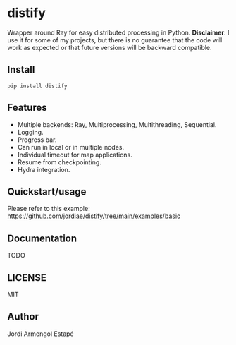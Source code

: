 # distify

Wrapper around Ray for easy distributed processing in Python. **Disclaimer**: I use it for some of my projects, but there is no guarantee that the code will work as expected or that future versions will be backward compatible.

## Install

    pip install distify

## Features

- Multiple backends: Ray, Multiprocessing, Multithreading, Sequential.
- Logging.
- Progress bar.
- Can run in local or in multiple nodes.
- Individual timeout for map applications.
- Resume from checkpointing.
- Hydra integration.

## Quickstart/usage

Please refer to this example: https://github.com/jordiae/distify/tree/main/examples/basic

## Documentation

TODO

## LICENSE

MIT

## Author

Jordi Armengol Estapé
